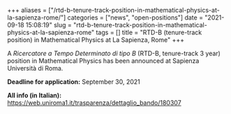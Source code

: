 +++
aliases = ["/rtd-b-tenure-track-position-in-mathematical-physics-at-la-sapienza-rome/"]
categories = ["news", "open-positions"]
date = "2021-09-18 15:08:19"
slug = "rtd-b-tenure-track-position-in-mathematical-physics-at-la-sapienza-rome"
tags = []
title = "RTD-B (tenure-track position) in Mathematical Physics at La Sapienza, Rome"
+++

A *Ricercatore a Tempo Determinato di tipo B* (RTD-B, tenure-track 3
year) position in Mathematical Physics has been announced at Sapienza
Università di Roma.

**Deadline for application:** September 30, 2021

**All info (in Italian):**
<https://web.uniroma1.it/trasparenza/dettaglio_bando/180307>
